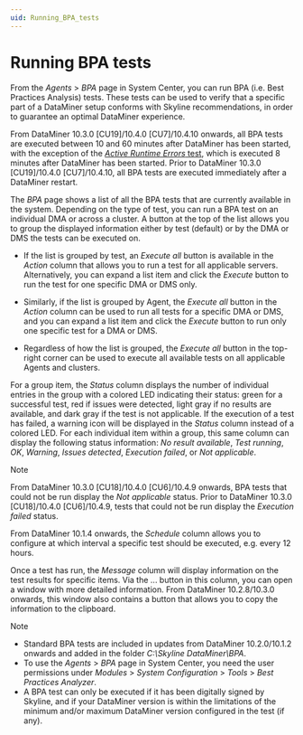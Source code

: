 ```yaml
---
uid: Running_BPA_tests
---
```


# Running BPA tests

From the *Agents* > *BPA* page in System Center, you can run BPA (i.e. Best Practices Analysis) tests. These tests can be used to verify that a specific part of a DataMiner setup conforms with Skyline recommendations, in order to guarantee an optimal DataMiner experience.

From DataMiner 10.3.0 [CU19]/10.4.0 [CU7]/10.4.10 onwards<!-- RN 40201-->, all BPA tests are executed between 10 and 60 minutes after DataMiner has been started, with the exception of the [*Active Runtime Errors* test](xref:BPA_Report_Active_RTE), which is executed 8 minutes after DataMiner has been started. Prior to DataMiner 10.3.0 [CU19]/10.4.0 [CU7]/10.4.10, all BPA tests are executed immediately after a DataMiner restart.

The *BPA* page shows a list of all the BPA tests that are currently available in the system. Depending on the type of test, you can run a BPA test on an individual DMA or across a cluster. A button at the top of the list allows you to group the displayed information either by test (default) or by the DMA or DMS the tests can be executed on.

- If the list is grouped by test, an *Execute all* button is available in the *Action* column that allows you to run a test for all applicable servers. Alternatively, you can expand a list item and click the *Execute* button to run the test for one specific DMA or DMS only.

- Similarly, if the list is grouped by Agent, the *Execute all* button in the *Action* column can be used to run all tests for a specific DMA or DMS, and you can expand a list item and click the *Execute* button to run only one specific test for a DMA or DMS.

- Regardless of how the list is grouped, the *Execute all* button in the top-right corner can be used to execute all available tests on all applicable Agents and clusters.

For a group item, the *Status* column displays the number of individual entries in the group with a colored LED indicating their status: green for a successful test, red if issues were detected, light gray if no results are available, and dark gray if the test is not applicable. If the execution of a test has failed, a warning icon will be displayed in the *Status* column instead of a colored LED. For each individual item within a group, this same column can display the following status information: *No result available*, *Test running*, *OK*, *Warning*, *Issues detected*, *Execution failed*, or *Not applicable*.

> [!NOTE]
> From DataMiner 10.3.0 [CU18]/10.4.0 [CU6]/10.4.9 onwards<!--RN 39929-->, BPA tests that could not be run display the *Not applicable* status. Prior to DataMiner 10.3.0 [CU18]/10.4.0 [CU6]/10.4.9, tests that could not be run display the *Execution failed* status.

From DataMiner 10.1.4 onwards, the *Schedule* column allows you to configure at which interval a specific test should be executed, e.g. every 12 hours.

Once a test has run, the *Message* column will display information on the test results for specific items. Via the ... button in this column, you can open a window with more detailed information. From DataMiner 10.2.8/10.3.0 onwards, this window also contains a button that allows you to copy the information to the clipboard.

> [!NOTE]
>
> - Standard BPA tests are included in updates from DataMiner 10.2.0/10.1.2 onwards and added in the folder *C:\\Skyline DataMiner\\BPA*.
> - To use the *Agents* > *BPA* page in System Center, you need the user permissions under *Modules* > *System Configuration* > *Tools* > *Best Practices Analyzer*.
> - A BPA test can only be executed if it has been digitally signed by Skyline, and if your DataMiner version is within the limitations of the minimum and/or maximum DataMiner version configured in the test (if any).
